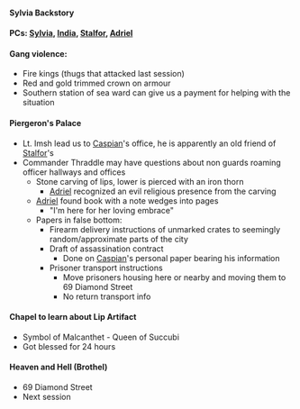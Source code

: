 #### Sylvia Backstory
#### PCs: [Sylvia](PCs/Past/Sylvia.md), [India](PCs/Current/India.md), [Stalfor](PCs/Current/Stalfor.md), [Adriel](PCs/Current/Adriel.md)

#### Gang violence:
- Fire kings (thugs that attacked last session)
- Red and gold trimmed crown on armour
- Southern station of sea ward can give us a payment for helping with the situation

#### Piergeron's Palace
- Lt. Imsh lead us to [Caspian](NPCs/Living/Caspian.md)'s office, he is apparently an old friend of [Stalfor](PCs/Current/Stalfor.md)'s
- Commander Thraddle may have questions about non guards roaming officer hallways and offices
	- Stone carving of lips, lower is pierced with an iron thorn
		- [Adriel](PCs/Current/Adriel.md) recognized an evil religious presence from the carving
	- [Adriel](PCs/Current/Adriel.md) found book with a note wedges into pages
		- "I'm here for her loving embrace"
	- Papers in false bottom:
		- Firearm delivery instructions of unmarked crates to seemingly random/approximate parts of the city
		- Draft of assassination contract
			- Done on [Caspian](NPCs/Living/Caspian.md)'s personal paper bearing his information
		- Prisoner transport instructions
			- Move prisoners housing here or nearby and moving them to 69 Diamond Street
			- No return transport info

#### Chapel to learn about Lip Artifact
- Symbol of Malcanthet - Queen of Succubi
- Got blessed for 24 hours

#### Heaven and Hell (Brothel)
- 69 Diamond Street
- Next session